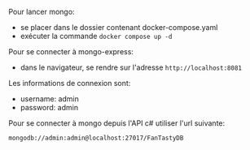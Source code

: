 Pour lancer mongo:

- se placer dans le dossier contenant docker-compose.yaml
- exécuter la commande ``docker compose up -d``

Pour se connecter à mongo-express:
- dans le navigateur, se rendre sur l'adresse ``http://localhost:8081``

Les informations de connexion sont:
- username: admin
- password: admin

Pour se connecter à mongo depuis l'API c# utiliser l'url suivante:

``mongodb://admin:admin@localhost:27017/FanTastyDB``